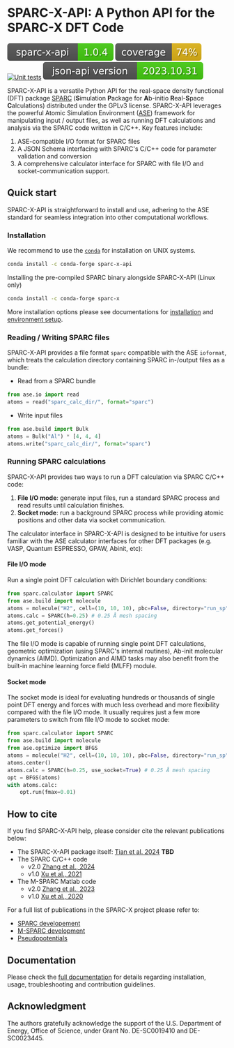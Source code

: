 # SPARC-X-API: A Python API for the SPARC-X DFT Code
[![Package](https://raw.githubusercontent.com/SPARC-X/SPARC-X-API/badges/badges/package.svg)](https://raw.githubusercontent.com/SPARC-X/SPARC-X-API/badges/badges/package.svg)
[![Coverage](https://raw.githubusercontent.com/SPARC-X/SPARC-X-API/badges/badges/coverage.svg)](https://raw.githubusercontent.com/SPARC-X/SPARC-X-API/badges/badges/coverage.svg)
[![Unit tests](https://github.com/SPARC-X/SPARC-X-API/actions/workflows/installation_test.yml/badge.svg)](https://github.com/SPARC-X/SPARC-X-API/actions/workflows/installation_test.yml)
[![JSON-API](https://raw.githubusercontent.com/SPARC-X/SPARC-X-API/badges/badges/api_version.svg)](https://raw.githubusercontent.com/SPARC-X/SPARC-X-API/badges/badges/api_version.svg)


SPARC-X-API is a versatile Python API for the real-space density
functional (DFT) package [SPARC](https://github.com/SPARC-X/SPARC)
(**S**imulation **P**ackage for **A**b-initio **R**eal-**S**pace
**C**alculations) distributed under the GPLv3 license.
SPARC-X-API
leverages the powerful Atomic Simulation Environment
([ASE](https://wiki.fysik.dtu.dk/ase/)) framework for manipulating
input / output files, as well as running DFT calculations and analysis
via the SPARC code written in C/C++. Key features include:

1. ASE-compatible I/O format for SPARC files
2. A JSON Schema interfacing with SPARC's C/C++ code for parameter validation and conversion
3. A comprehensive calculator interface for SPARC with file I/O and socket-communication support.

##

## Quick start

SPARC-X-API is straightforward to install and use, adhering to the ASE
standard for seamless integration into other computational workflows.

### Installation

We recommend to use the
[`conda`](https://docs.conda.io/projects/conda/en/latest/index.html)
for installation on UNIX systems.
```bash
conda install -c conda-forge sparc-x-api
```

Installing the pre-compiled SPARC binary alongside SPARC-X-API (Linux only)
```bash
conda install -c conda-forge sparc-x
```

More installation options please see documentations for [installation]() and
[environment setup]().

### Reading / Writing SPARC files

SPARC-X-API provides a file format `sparc` compatible with the ASE
`ioformat`, which treats the calculation directory containing SPARC
in-/output files as a bundle:

- Read from a SPARC bundle
```python
from ase.io import read
atoms = read("sparc_calc_dir/", format="sparc")
```

- Write input files
```python
from ase.build import Bulk
atoms = Bulk("Al") * [4, 4, 4]
atoms.write("sparc_calc_dir/", format="sparc")
```

### Running SPARC calculations

SPARC-X-API provides two ways to run a DFT calculation via SPARC C/C++ code:

1. **File I/O mode**: generate input files, run a standard SPARC
   process and read results until calculation finishes.
2. **Socket mode**: run a background SPARC process while providing
   atomic positions and other data via socket communication.

The calculator interface in SPARC-X-API is designed to be intuitive
for users familiar with the ASE calculator interfaces for other DFT
packages (e.g. VASP, Quantum ESPRESSO, GPAW, Abinit, etc):

#### File I/O mode

Run a single point DFT calculation with Dirichlet boundary conditions:
```python
from sparc.calculator import SPARC
from ase.build import molecule
atoms = molecule("H2", cell=(10, 10, 10), pbc=False, directory="run_sp")
atoms.calc = SPARC(h=0.25) # 0.25 Å mesh spacing
atoms.get_potential_energy()
atoms.get_forces()
```

The file I/O mode is capable of running single point DFT calculations,
geometric optimization (using SPARC's internal routines), Ab-init
molecular dynamics (AIMD). Optimization and AIMD tasks may also
benefit from the built-in machine learning force field (MLFF) module.

#### Socket mode

The socket mode is ideal for evaluating hundreds or thousands of
single point DFT energy and forces with much less overhead and more
flexibility compared with the file I/O mode. It usually requires just
a few more parameters to switch from file I/O mode to socket mode:

```python
from sparc.calculator import SPARC
from ase.build import molecule
from ase.optimize import BFGS
atoms = molecule("H2", cell=(10, 10, 10), pbc=False, directory="run_sp")
atoms.center()
atoms.calc = SPARC(h=0.25, use_socket=True) # 0.25 Å mesh spacing
opt = BFGS(atoms)
with atoms.calc:
	opt.run(fmax=0.01)
```

###

## How to cite
If you find SPARC-X-API help, please consider cite the relevant
publications below:
- The SPARC-X-API package itself: [Tian et al. 2024]() **TBD**
- The SPARC C/C++ code
  - v2.0 [Zhang et al., 2024](https://doi.org/10.1016/j.simpa.2024.100649)
  - v1.0 [Xu et al., 2021](https://doi.org/10.1016/j.softx.2021.100709)
- The M-SPARC Matlab code
  - v2.0 [Zhang et al., 2023](https://doi.org/10.1016/j.softx.2022.101295)
  - v1.0 [Xu et al., 2020](https://doi.org/10.1016/j.softx.2020.100423)

For a full list of publications in the SPARC-X project please refer to:
- [SPARC developement](https://github.com/SPARC-X/SPARC?tab=readme-ov-file#6-citation)
- [M-SPARC development](https://github.com/SPARC-X/M-SPARC?tab=readme-ov-file#6-citation)
- [Pseudopotentials](https://github.com/SPARC-X/SPMS-psps?tab=readme-ov-file#citation)

## Documentation

Please check the [full
documentation](https://sparc-x.github.io/sparc-x-api) for details
regarding installation, usage, troubleshooting and contribution
guidelines.

## Acknowledgment
The authors gratefully acknowledge the support of the U.S. Department
of Energy, Office of Science, under Grant No. DE-SC0019410 and
DE-SC0023445.



<!-- [Fig. 1](#fig-1-schematic-drawing-for-the-architecture-of-the-sparc-x-api-package) provides an overlook of the components of `SPARC-X-API` and its relation with the SPARC C-code. -->

<!-- #### Fig. 1 Schematic drawing for the architecture of the `SPARC-X-API` package -->
<!-- ![scheme-sparc-api-outlook](doc/img/scheme_api_architecture.png) -->






<!-- ## Troubleshooting -->
<!-- Please refer to the [troubleshooting](doc/troubleshooting.md) guidelines -->

<!-- ## Advanced topics -->
<!-- A detailed description about how the API works can be found [here](doc/advanced_topics.md) -->

<!-- ## API changes -->
<!-- The API changes compared to the older release ([v0.1](https://github.com/SPARC-X/SPARC-X-API/tree/eac557f214b402122a506f88f38c7a8767283503)) are summarized [here](doc/changes_v0.1.md) -->

<!-- ## How to contribute -->
<!-- Please refer to our [guidelines for contributors](doc/contribution_guideline.md) -->

